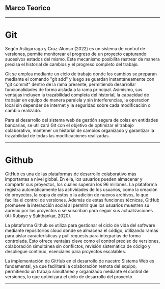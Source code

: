 ## Marco Teorico

---

# Git
Según Astigarraga y Cruz-Alonso (2022) es un sistema de control de versiones, permite monitorear el progreso de un proyecto capturando sucesivos estados del mismo. Este mecanismo posibilita rastrear de manera precisa el historial de cambios y el progreso completo del trabajo.

Git se emplea mediante un ciclo de trabajo donde los cambios se preparan mediante el comando "git add" y luego se guardan instantaneamente con "git commit" dentro de la rama presente, permitiendo desarrollar funcionalidades de forma aislada a la rama principal. Asimismo, sus ventajas incluyen la trazabilidad completa del historial, la capacidad de trabajar en equipo de manera paralela y sin interferencias, la operacion local sin depender de internet y la seguridad sobre cada modificación o cambio realizado.

Para el desarrollo del sistema web de gestión segura de colas en entidades bancarias, se utilizará Git con el objetivo de optimizar el trabajo colaborativo, mantener un historial de cambios organizado y garantizar la trazabilidad de todas las modificaciones realizadas.

---

# Github
GitHub es una de las plataformas de desarrollo colaborativo más importantes a nivel global. En ella, los usuarios pueden almacenar y compartir sus proyectos, los cuales superan los 96 millones. La plataforma registra automáticamente las actividades de los usuarios, como la creación de proyectos, la copia de estos o la adición de nuevos archivos, lo que facilita el control de versiones. Además de estas funciones técnicas, GitHub promueve la interacción social al permitir que los usuarios muestren su aprecio por los proyectos o se suscriban para seguir sus actualizaciones (Al-Rubaye y Sukthankar, 2020).

La plataforma Github se utiliza para gestionar el ciclo de vida del software mediante repositorios cloud donde se almacena el código, utilizando ramas para aislar características y pull requests para integrarlas de forma controlada. Esto ofrece ventajas clave como el control preciso de versiones, colaboración simultánea sin conflictos, revisión sistemática de código y despliegue continuo, esenciales para proyectos escalables.

La implementación de GitHub en el desarrollo de nuestro Sistema Web es fundamental, ya que facilitará la colaboración remota del equipo, permitiendo un trabajo simultáneo y organizado mediante el control de versiones, lo que optimizará el ciclo de desarrollo del proyecto.

---